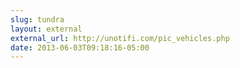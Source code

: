 ```yaml
---
slug: tundra
layout: external
external_url: http://unotifi.com/pic_vehicles.php
date: 2013-06-03T09:18:16-05:00
---
```


